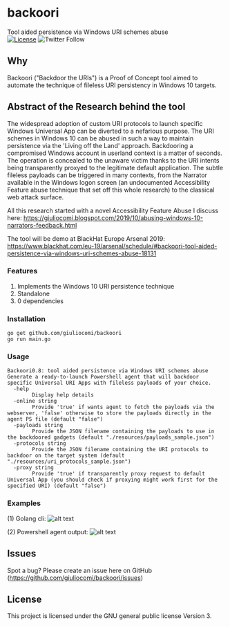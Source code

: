 # backoori
Tool aided persistence via Windows URI schemes abuse
<br/>
<a href="https://raw.githubusercontent.com/empijei/wapty/master/LICENSE" rel="nofollow"><img src="https://camo.githubusercontent.com/dcb3a3de32cb31ae6a7edf80d88747f989878809/68747470733a2f2f696d672e736869656c64732e696f2f62616467652f6c6963656e73652d47504c76332d626c75652e737667" alt="License" data-canonical-src="https://img.shields.io/badge/license-GPLv3-blue.svg" style="max-width:100%;"></a>
<img alt="Twitter Follow" src="https://img.shields.io/twitter/follow/giulio_comi?label=Follow&style=social">

## Why
Backoori ("Backdoor the URIs") is a Proof of Concept tool aimed to automate the technique of fileless URI persistency in Windows 10 targets.

## Abstract of the Research behind the tool
The widespread adoption of custom URI protocols to launch specific Windows Universal App can be diverted to a nefarious purpose. The URI schemes in Windows 10 can be abused in such a way to maintain persistence via the 'Living off the Land' approach. Backdooring a compromised Windows account in userland context is a matter of seconds. The operation is concealed to the unaware victim thanks to the URI intents being transparently proxyed to the legitimate default application.
The subtle fileless payloads can be triggered in many contexts, from the Narrator available in the Windows logon screen (an undocumented Accessibility Feature abuse technique that set off this whole research) to the classical web attack surface.

All this research started with a novel Accessibility Feature Abuse I discuss here: https://giuliocomi.blogspot.com/2019/10/abusing-windows-10-narrators-feedback.html

The tool will be demo at BlackHat Europe Arsenal 2019: 
https://www.blackhat.com/eu-19/arsenal/schedule/#backoori-tool-aided-persistence-via-windows-uri-schemes-abuse-18131


### Features
1) Implements the Windows 10 URI persistence technique
2) Standalone
3) 0 dependencies

### Installation
```
go get github.com/giuliocomi/backoori
go run main.go
```

### Usage

```
Backoori0.8: tool aided persistence via Windows URI schemes abuse                                                       Generate a ready-to-launch Powershell agent that will backdoor specific Universal URI Apps with fileless payloads of your choice.
  -help
        Display help details
  -online string
        Provide 'true' if wants agent to fetch the payloads via the webserver, 'false' otherwise to store the payloads directly in the agent PS file (default "false")
  -payloads string
        Provide the JSON filename containing the payloads to use in the backdoored gadgets (default "./resources/payloads_sample.json")
  -protocols string
        Provide the JSON filename containing the URI protocols to backdoor on the target system (default "./resources/uri_protocols_sample.json")
  -proxy string
        Provide 'true' if transparently proxy request to default Universal App (you should check if proxying might work first for the specified URI) (default "false")
```

### Examples

(1) Golang cli:
![alt text](https://github.com/giuliocomi/backoori/blob/master/documentation/example_cli_output.PNG)

(2) Powershell agent output:
![alt text](https://github.com/giuliocomi/backoori/blob/master/documentation/example_agent_output.PNG)


## Issues
Spot a bug? Please create an issue here on GitHub (https://github.com/giuliocomi/backoori/issues)

## License
This project is licensed under the  GNU general public license Version 3.
